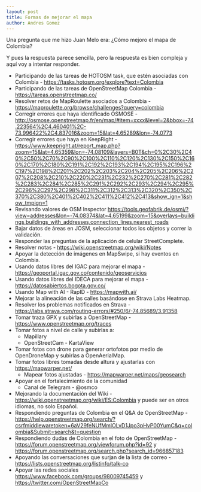 ```yaml
---
layout: post
title: Formas de mejorar el mapa
author: Andres Gomez
---
```


Una pregunta que me hizo Juan Melo era: ¿Cómo mejoro el mapa de Colombia?

Y pues la respuesta parece sencilla, pero la respuesta es bien compleja y aquí voy a intentar responder.

* Participando de las tareas de HOTOSM task, que estén asociadas con Colombia - https://tasks.hotosm.org/explore?text=Colombia
* Participando de las tareas de OpenStreetMap Colombia - https://tareas.openstreetmap.co/
* Resolver retos de MapRoulette asociados a Colombia - https://maproulette.org/browse/challenges?query=colombia
* Corregir errores que haya identificado OSMOSE - http://osmose.openstreetmap.fr/en/map/#item=xxxx&level=2&bbox=-74.223564%2C4.460401%2C-73.996422%2C4.837016&zoom=15&lat=4.65289&lon=-74.0773
* Corregir errores que haya en KeepRight - https://www.keepright.at/report_map.php?zoom=15&lat=4.65359&lon=-74.08109&layers=B0T&ch=0%2C30%2C40%2C50%2C70%2C90%2C100%2C110%2C120%2C130%2C150%2C160%2C170%2C180%2C191%2C192%2C193%2C194%2C195%2C196%2C197%2C198%2C201%2C202%2C203%2C204%2C205%2C206%2C207%2C208%2C210%2C220%2C231%2C232%2C270%2C281%2C282%2C283%2C284%2C285%2C291%2C292%2C293%2C294%2C295%2C296%2C297%2C298%2C311%2C312%2C313%2C320%2C350%2C370%2C380%2C401%2C402%2C411%2C412%2C413&show_ign=1&show_tmpign=1
* Revisando valores de OSM Inspector https://tools.geofabrik.de/osmi/?view=addresses&lon=-74.08374&lat=4.65199&zoom=15&overlays=buildings,buildings_with_addresses,connection_lines,nearest_roads
* Bajar datos de áreas en JOSM, seleccionar todos los objetos y correr la validación.
* Responder las preguntas de la aplicación de celular StreetComplete.
* Resolver notas - https://wiki.openstreetmap.org/wiki/Notes
* Apoyar la detección de imágenes en MapSwipe, si hay eventos en Colombia.
* Usando datos libres del IGAC para mejorar el mapa - https://geoportal.igac.gov.co/contenido/geoservicios
* Usando datos libres del IDECA para mejorar el mapa - https://datosabiertos.bogota.gov.co/
* Usando Map with AI - RapID - https://mapwith.ai/
* Mejorar la alineación de las calles basándose en Strava Labs Heatmap.
* Resolver los problemas notificados en Strava - https://labs.strava.com/routing-errors/#250/6/-74.85689/3.91358
* Tomar traza GPX y subirlas a OpenStreetMap - https://www.openstreetmap.org/traces
* Tomar fotos a nivel de calle y subirlas a:
  * Mapillary
  * OpenStreetCam - KartaView
* Tomar fotos con drone para generar ortofotos por medio de OpenDroneMap y subirlas a OpenAerialMap.
* Tomar fotos libres tomadas desde altura y ajustarlas con https://mapwarper.net/
  * Mapear fotos ajustadas - https://mapwarper.net/maps/geosearch
* Apoyar en el fortalecimiento de la comunidad
  * Canal de Telegram - @osmco
* Mejorando la documentación del Wiki - https://wiki.openstreetmap.org/wiki/ES:Colombia y puede ser en otros idiomas, no solo Español.  
* Respondiendo preguntas de Colombia en el Q&A de OpenStreetMap - https://help.openstreetmap.org/search/?csrfmiddlewaretoken=6aV29feNUfMmlOLvD1Jpo3pHvP00YumC&q=colombia&Submit=search&t=question
* Respondiendo dudas de Colombia en el foto de OpenStreetMap - https://forum.openstreetmap.org/viewforum.php?id=92 y https://forum.openstreetmap.org/search.php?search_id=966857183
* Apoyando las conversaciones que surjan de la lista de correo - https://lists.openstreetmap.org/listinfo/talk-co
* Apoyar las redes sociales https://www.facebook.com/groups/98009745459 y https://twitter.com/OpenStreetMapCo
